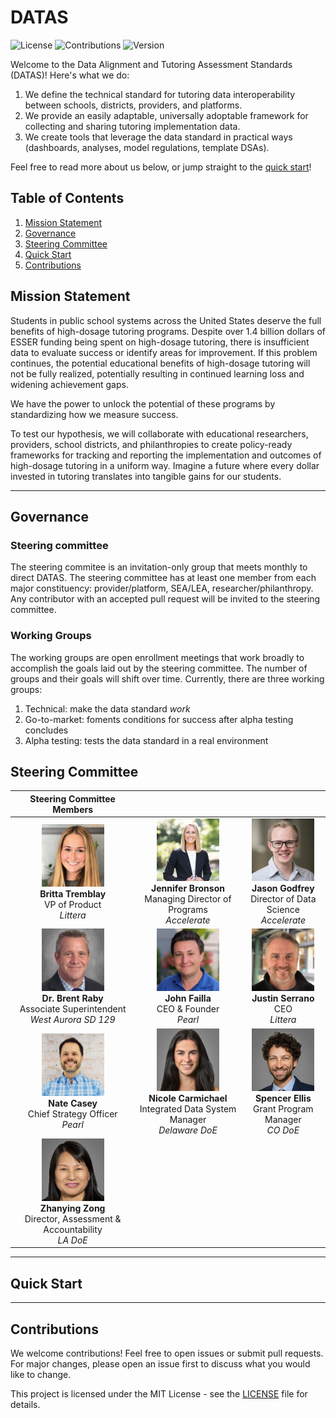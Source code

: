 # DATAS

![License](https://img.shields.io/badge/license-MIT-blue.svg)
![Contributions](https://img.shields.io/badge/contributions-welcome-brightgreen.svg)
![Version](https://img.shields.io/badge/version-0.0.1-orange.svg)

Welcome to the Data Alignment and Tutoring Assessment Standards (DATAS)! Here's what we do:
1. We define the technical standard for tutoring data interoperability between schools, districts, providers, and platforms.
1. We provide an easily adaptable, universally adoptable framework for collecting and sharing tutoring implementation data.
1. We create tools that  leverage the data standard in practical ways (dashboards, analyses, model regulations, template DSAs).

Feel free to read more about us below, or jump straight to the [quick start](#quick-start)!

## Table of Contents

1. [Mission Statement](#mission-statement)
1. [Governance](#governance)
1. [Steering Committee](#steering-committee)
1. [Quick Start](#quick-start)
1. [Contributions](#contributions)

## Mission Statement
Students in public school systems across the United States deserve the full benefits of high-dosage tutoring programs. Despite over 1.4 billion dollars of ESSER funding being spent on high-dosage tutoring, there is insufficient data to evaluate success or identify areas for improvement. If this problem continues, the potential educational benefits of high-dosage tutoring will not be fully realized, potentially resulting in continued learning loss and widening achievement gaps. 

We have the power to unlock the potential of these programs by standardizing how we measure success. 

To test our hypothesis, we will collaborate with educational researchers, providers, school districts, and philanthropies to create policy-ready frameworks for tracking and reporting the implementation and outcomes of high-dosage tutoring in a uniform way. Imagine a future where every dollar invested in tutoring translates into tangible gains for our students.

---

## Governance

### Steering committee

The steering commitee is an invitation-only group that meets monthly to direct DATAS. The steering committee has at least one member from each major constituency: provider/platform, SEA/LEA, researcher/philanthropy. Any contributor with an accepted pull request will be invited to the steering committee.

### Working Groups

The working groups are open enrollment meetings that work broadly to accomplish the goals laid out by the steering committee. The number of groups and their goals will shift over time. Currently, there are three working groups:
1. Technical: make the data standard *work*
1. Go-to-market: foments conditions for success after alpha testing concludes
1. Alpha testing: tests the data standard in a real environment

## Steering Committee
<!-- generate from steering_committee.py -->
<table>
    <thead>
        <tr>
            <th>Steering Committee Members</th>
            <th></th>
            <th></th>
        </tr>
    </thead>
    <tbody>
        <tr>
            <td align="center">
                <img src="img/brittatremblay.jpg" alt="Britta Tremblay" width="100"/><br>
                <strong>Britta Tremblay</strong><br>
                VP of Product<br>
                <span><em>Littera</em></span>
            </td>
            <td align="center">
                <img src="img/jenniferbronson.jpg" alt="Jennifer Bronson" width="100"/><br>
                <strong>Jennifer Bronson</strong><br>
                Managing Director of Programs<br>
                <span><em>Accelerate</em></span>
            </td>
            <td align="center">
                <img src="img/jasongodfrey.jpg" alt="Jason Godfrey" width="100"/><br>
                <strong>Jason Godfrey</strong><br>
                Director of Data Science<br>
                <span><em>Accelerate</em></span>
            </td>
        </tr>
        <tr>
            <td align="center">
                <img src="img/dr.brentraby.jpg" alt="Dr. Brent Raby" width="100"/><br>
                <strong>Dr. Brent Raby</strong><br>
                Associate Superintendent<br>
                <span><em>West Aurora SD 129</em></span>
            </td>
            <td align="center">
                <img src="img/johnfailla.jpg" alt="John Failla" width="100"/><br>
                <strong>John Failla</strong><br>
                CEO & Founder<br>
                <span><em>Pearl</em></span>
            </td>
            <td align="center">
                <img src="img/justinserrano.jpg" alt="Justin Serrano" width="100"/><br>
                <strong>Justin Serrano</strong><br>
                CEO<br>
                <span><em>Littera</em></span>
            </td>
        </tr>
        <tr>
            <td align="center">
                <img src="img/natecasey.jpg" alt="Nate Casey" width="100"/><br>
                <strong>Nate Casey</strong><br>
                Chief Strategy Officer<br>
                <span><em>Pearl</em></span>
            </td>
            <td align="center">
                <img src="img/nicolecarmichael.jpg" alt="Nicole Carmichael" width="100"/><br>
                <strong>Nicole Carmichael</strong><br>
                Integrated Data System Manager<br>
                <span><em>Delaware DoE</em></span>
            </td>
            <td align="center">
                <img src="img/spencerellis.jpg" alt="Spencer Ellis" width="100"/><br>
                <strong>Spencer Ellis</strong><br>
                Grant Program Manager<br>
                <span><em>CO DoE</em></span>
            </td>
        </tr>
        <tr>
            <td align="center">
                <img src="img/zhanyingzong.jpg" alt="Zhanying Zong" width="100"/><br>
                <strong>Zhanying Zong</strong><br>
                Director, Assessment & Accountability<br>
                <span><em>LA DoE</em></span>
            </td>
            <td></td>
            <td></td>
        </tr>
    </tbody>
</table>
<!-- generate from steering_committee.py -->

---

## Quick Start

---

## Contributions
We welcome contributions! Feel free to open issues or submit pull requests. For major changes, please open an issue first to discuss what you would like to change.

This project is licensed under the MIT License - see the [LICENSE](LICENSE) file for details.

<!-- 29df1c1e-8fcc-4b30-88df-2365d9d8e9c8 -->